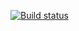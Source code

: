 [![Build status](https://ci.appveyor.com/api/projects/status/33hd0lau7pluh03b?svg=true)](https://ci.appveyor.com/project/Elvirin9/appveyore)

